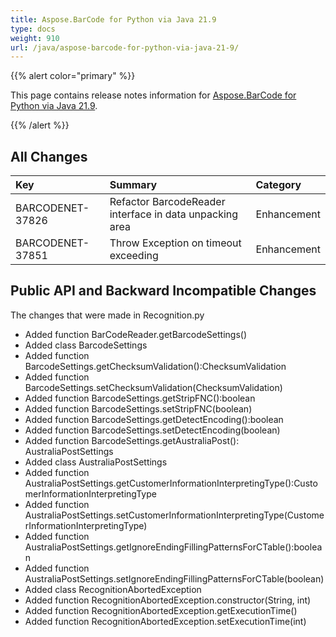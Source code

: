 ```yaml
---
title: Aspose.BarCode for Python via Java 21.9
type: docs
weight: 910
url: /java/aspose-barcode-for-python-via-java-21-9/
---
```


{{% alert color="primary" %}} 

This page contains release notes information for [Aspose.BarCode for Python via Java 21.9](https://downloads.aspose.com/barcode/python-java/new-releases/aspose.barcode-for-python-via-java-21.9/).

{{% /alert %}} 
## **All Changes**

|**Key**|**Summary**|**Category**|
| :- | :- | :- |
|BARCODENET-37826|Refactor BarcodeReader interface in data unpacking area|Enhancement|
|BARCODENET-37851|Throw Exception on timeout exceeding|Enhancement|

## **Public API and Backward Incompatible Changes**
The changes that were made in Recognition.py
- Added function BarCodeReader.getBarcodeSettings()
- Added class BarcodeSettings
- Added function BarcodeSettings.getChecksumValidation():ChecksumValidation
- Added function BarcodeSettings.setChecksumValidation(ChecksumValidation)
- Added function BarcodeSettings.getStripFNC():boolean
- Added function BarcodeSettings.setStripFNC(boolean)
- Added function BarcodeSettings.getDetectEncoding():boolean
- Added function BarcodeSettings.setDetectEncoding(boolean)
- Added function BarcodeSettings.getAustraliaPost(): AustraliaPostSettings
- Added class AustraliaPostSettings
- Added function AustraliaPostSettings.getCustomerInformationInterpretingType():CustomerInformationInterpretingType
- Added function AustraliaPostSettings.setCustomerInformationInterpretingType(CustomerInformationInterpretingType)
- Added function AustraliaPostSettings.getIgnoreEndingFillingPatternsForCTable():boolean
- Added function AustraliaPostSettings.setIgnoreEndingFillingPatternsForCTable(boolean)
- Added class RecognitionAbortedException
- Added function RecognitionAbortedException.constructor(String, int)
- Added function RecognitionAbortedException.getExecutionTime()
- Added function RecognitionAbortedException.setExecutionTime(int)
